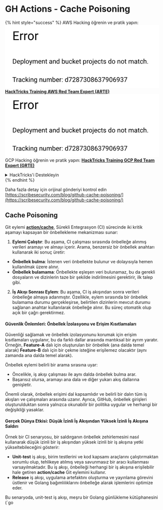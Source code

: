 # GH Actions - Cache Poisoning

{% hint style="success" %}
AWS Hacking öğrenin ve pratik yapın:<img src="../../../.gitbook/assets/image (1) (1).png" alt="" data-size="line">[**HackTricks Training AWS Red Team Expert (ARTE)**](https://training.hacktricks.xyz/courses/arte)<img src="../../../.gitbook/assets/image (1) (1).png" alt="" data-size="line">\
GCP Hacking öğrenin ve pratik yapın: <img src="../../../.gitbook/assets/image (2).png" alt="" data-size="line">[**HackTricks Training GCP Red Team Expert (GRTE)**<img src="../../../.gitbook/assets/image (2).png" alt="" data-size="line">](https://training.hacktricks.xyz/courses/grte)

<details>

<summary>HackTricks'i Destekleyin</summary>

* [**abonelik planlarını**](https://github.com/sponsors/carlospolop) kontrol edin!
* **💬 [**Discord grubuna**](https://discord.gg/hRep4RUj7f) veya [**telegram grubuna**](https://t.me/peass) katılın ya da **Twitter'da** 🐦 [**@hacktricks\_live**](https://twitter.com/hacktricks\_live)**'ı takip edin.**
* **Hacking ipuçlarını paylaşmak için** [**HackTricks**](https://github.com/carlospolop/hacktricks) ve [**HackTricks Cloud**](https://github.com/carlospolop/hacktricks-cloud) github reposuna PR gönderin.

</details>
{% endhint %}

Daha fazla detay için orijinal gönderiyi kontrol edin [https://scribesecurity.com/blog/github-cache-poisoning/](https://scribesecurity.com/blog/github-cache-poisoning/)

## Cache Poisoning

Git eylemi [**action/cache**](https://github.com/actions/cache), Sürekli Entegrasyon (CI) sürecinde iki kritik aşamayı kapsayan bir önbellekleme mekanizması sunar:

1. **Eylemi Çalıştır**: Bu aşama, CI çalışması sırasında önbelleğe alınmış verileri aramayı ve almayı içerir. Arama, benzersiz bir önbellek anahtarı kullanarak iki sonuç üretir:
* **Önbellek bulma**: İstenen veri önbellekte bulunur ve dolayısıyla hemen kullanılmak üzere alınır.
* **Önbellek bulamama**: Önbellekte eşleşen veri bulunamaz, bu da gerekli dosyaların ve dizinlerin taze bir şekilde indirilmesini gerektirir, ilk talep gibi.
2. **İş Akışı Sonrası Eylem**: Bu aşama, CI iş akışından sonra verileri önbelleğe almaya adanmıştır. Özellikle, eylem sırasında bir önbellek bulamama durumu gerçekleşirse, belirtilen dizinlerin mevcut durumu sağlanan anahtar kullanılarak önbelleğe alınır. Bu süreç otomatik olup açık bir çağrı gerektirmez.

#### Güvenlik Önlemleri: Önbellek İzolasyonu ve Erişim Kısıtlamaları

Güvenliği sağlamak ve önbellek izolasyonunu korumak için erişim kısıtlamaları uygulanır, bu da farklı dallar arasında mantıksal bir ayrım yaratır. Örneğin, **Feature-A** dalı için oluşturulan bir önbellek (ana dalda temel alarak) **Feature-B** dalı için bir çekme isteğine erişilemez olacaktır (aynı zamanda ana dalda temel alarak).

Önbellek eylemi belirli bir arama sırasına uyar:

* Öncelikle, iş akışı çalışması ile aynı dalda önbellek bulma arar.
* Başarısız olursa, aramayı ana dala ve diğer yukarı akış dallarına genişletir.

Önemli olarak, önbellek erişimi dal kapsamlıdır ve belirli bir dalın tüm iş akışları ve çalışmaları arasında uzanır. Ayrıca, GitHub, önbellek girişleri oluşturulduktan sonra yalnızca okunabilir bir politika uygular ve herhangi bir değişikliği yasaklar.

#### Gerçek Dünya Etkisi: Düşük İzinli İş Akışından Yüksek İzinli İş Akışına Saldırı

Örnek bir CI senaryosu, bir saldırganın önbellek zehirlemesini nasıl kullanarak düşük izinli bir iş akışından yüksek izinli bir iş akışına yetki yükseltebileceğini gösterir:

* **Unit-test** iş akışı, birim testlerini ve kod kapsamı araçlarını çalıştırmaktan sorumlu olup, tehlikeye atılmış veya savunmasız bir aracı kullanması varsayılmaktadır. Bu iş akışı, önbelleği herhangi bir iş akışına erişilebilir hale getiren **action/cache** Git eylemini kullanır.
* **Release** iş akışı, uygulama artefaktını oluşturma ve yayınlama görevini üstlenir ve Golang bağımlılıklarını önbelleğe alarak işlemlerini optimize eder.

Bu senaryoda, unit-test iş akışı, meşru bir Golang günlükleme kütüphanesini (\`go
